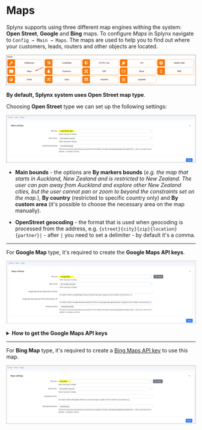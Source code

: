 Maps
==================
Splynx supports using three different map engines withing the system: **Open Street**, **Google** and **Bing** maps. To configure *Maps* in Splynx navigate to `Config → Main → Maps`. The maps are used to help you to find out where your customers, leads, routers and other objects are located.

![Icon](icon.png)

**By default, Splynx system uses Open Street map type**.

Choosing **Open Street** type we can set up the following settings:

![OpenStreet](openstreet.png)

* **Main bounds** - the options are **By markers bounds** (*e.g. the map that starts in Auckland, New Zealand and is restricted to New Zealand. The user can pan away from Auckland and explore other New Zealand cities, but the user cannot pan or zoom to beyond the constraints set on the map.*), **By country** (restricted to specific country only) and **By custom area** (it's possible to choose the necessary area on the map manually).

* **OpenStreet geocoding** - the format that is used when geocoding is processed from the address, e.g. `{street}{city}{zip}{location}{partner}|` - after `|` you need to set a delimiter - by default it's a comma.

------------

For **Google Map** type, it's required to create the **Google Maps API keys**.

![Google Maps](googlemaps.png)




<details>
<summary><b>How to get the Google Maps API keys</b></summary>
<p markdown="1">




**IMPORTANT:**


* **Google Maps API key** (Restricted for domain) - ensures the operation of the map appearance in Splynx. The **Maps Embed API** is free to use, you can use this API without enabling billing;


* **Google Geocode Javascript API Key** (Restricted for IP) - provides the search according to the entered address, e.g. in customer's profile. To use this key it's required to [enable billing](https://console.cloud.google.com/projectselector/billing) for your Cloud project. Your account will not be charged if you stay within your [free quota](https://developers.google.com/maps/billing-credits);


* After you enable billing, there is no limit to the amount that you might be charged. To gain more control over your costs, you can [create a budget and set alerts](https://developers.google.com/maps/documentation/embed/cloud-setup#creating_budgets_and_setting_alerts). More information you can find in the [Billing](https://developers.google.com/maps/billing/gmp-billing) documentation and in the [FAQ](https://developers.google.com/maps/faq).




<details>
<summary>Video: How do I set up billing for my project</summary>
<div markdown="1">

<iframe width="350" height="270" src="https://www.youtube.com/embed/uINleRduCWM" title="YouTube video player" frameborder="0" allow="accelerometer; autoplay; clipboard-write; encrypted-media; gyroscope; picture-in-picture" allowfullscreen></iframe>

Google Cloud offers a $300 free trial, and Google Maps Platform features a recurring $200 monthly credit. More information can be found at the following links:

- [Billing account credits](https://developers.google.com/maps/billing-credits).


</div>
</details>

------------


**Step #1: Set up the project**


Before you start using the Google Maps Platform APIs you need to set up your Google Cloud project in order to manage your API keys.

1. [Create a new Google Cloud project](https://console.cloud.google.com/projectcreate) in the Cloud Platform;

2. On the New Project page, fill in the required information, such as **Project name**, **Project ID** (accept the default or click EDIT to enter a customized ID), **Location** (select your own or choose *No organization*);

3. Click **Create** button.

![](create_project1.png)

More information can be found [here](https://developers.google.com/maps/documentation/embed/cloud-setup).

------------

**Step #2: Enable APIs**


To use *Google Maps Platform*, you must enable the APIs you plan to use with your project. If you are not sure which APIs to enable, try using the [API Picker](https://developers.google.com/maps/documentation/api-picker) or documentation - [link 1](https://developers.google.com/maps/documentation) and [link 2](https://developers.google.com/maps/apis-by-platform).

Navigate to [Google Maps Platform page](https://console.cloud.google.com/project/_/google/maps-apis/api-list) and **enable** the next APIs:


* [Maps Embed API](https://console.cloud.google.com/apis/library/maps-embed-backend.googleapis.com) - [overview](https://developers.google.com/maps/documentation/embed/get-started);


* [Maps JavaScript API](https://console.cloud.google.com/apis/library/maps-backend.googleapis.com) - [overview](https://developers.google.com/maps/documentation/javascript/overview);


* [Geocoding API](https://console.cloud.google.com/apis/library/geocoding-backend.googleapis.com) - [overview](https://developers.google.com/maps/documentation/geocoding/overview).

Click [here](https://console.cloud.google.com/project/_/google/maps-apis/api-list) to view the APIs you have enabled. If the button says *ENABLE*, click the button to enable the API, it it says *MANAGE*, the API is already enabled and you don't need to do anything further.

------------

**Step #3: Get the API keys**


The [API key](https://cloud.google.com/docs/authentication/api-keys) is a unique identifier that authenticates requests associated with your project.

To create the **Google Maps API key** (Restricted for domain):

1. Go to the **Google Maps Platform** > [Credentials page](https://console.cloud.google.com/project/_/google/maps-apis/credentials);

2. On the **Credentials** page, click **Create credentials** > **API key**;

![](api_key.png)

3. Click **Close**. The new API key is listed on the **Credentials** page under **API keys**;

4. Click on **Edit API key**, on new page change the **Name**, set **Application restrictions** to `HTTP referrers (web sites)` and in **Website restrictions** section add your Splynx domain address.



<details>
<summary>Examples of adding the HTTP restrictions</summary>
<div markdown="1">


![](examples.png)

[More examples](https://cloud.google.com/docs/authentication/api-keys#adding_http_restrictions)


</div>
</details>

![](api_key1.png)

![](api_key2.png)

Click **Save** at the bottom of the page;



5. Copy and paste your *Google Maps API key 1* to the corresponding field in Splynx.

![](api_key3.png)


To create the **Google Geocode Javascript API Key** (Restricted for IP):

1. Go to the **Google Maps Platform** > [Credentials page](https://console.cloud.google.com/project/_/google/maps-apis/credentials);

2. On the **Credentials** page, click **Create credentials** > **API key**;

3. Click **Close**. The new API key is listed on the **Credentials** page under **API keys**;

4. Click on **Edit API key**, on new page change the **Name**, set **Application restrictions** to `IP addresses (web servers, cron jobs, etc.)` and in **Website restrictions** section add your Splynx public IP address;

![](api_key4.png)

Click **Save** at the bottom of the page;

![](api_key4.1.png)



5. Copy and paste your *Google Geocode Javascript API Key 2* to the corresponding field in Splynx and press **Save**.

![](api_key5.png)



<details>
<summary>Video: How to generate and restrict API keys</summary>
<div markdown="1">

<iframe width="350" height="270" src="https://www.youtube.com/embed/2_HZObVbe-g" title="YouTube video player" frameborder="0" allow="accelerometer; autoplay; clipboard-write; encrypted-media; gyroscope; picture-in-picture" allowfullscreen></iframe>

</div>
</details>

------------

To shutdown the project use this [link](https://console.cloud.google.com/iam-admin/projects).

------------

To view your map navigate to `Customers → Maps`.

![](gm_general_map.png)

The watermark `For development purposes only` on the map means that **billing** wasn't enabled for the current project. You have to associate a credit card so that you can get billed if your site has requests that exceed the [$200 credit they give you monthly for free](https://mapsplatform.google.com/pricing/).

You can also apply filters to the map to display only the items you want to view. The customer pointers have different colors, this depends on the customer status (new, active, online, blocked, inactive). On the map, you can click on any pointer to see additional information.

To edit customer GPS coordinates, navigate to customer profile, **Information** tab, find the **Geo data** field, click on the <icon class="image-icon">![](search.png)</icon> icon, in a new window, fill in the field **Address** and press the <icon class="image-icon">![](search.png)</icon> icon again to find the GPS coordinates.

![gm_customer.png](gm_customer.png)

If the customer has the saved address (Street, ZIP code, City), the GPS coordinates will be found automatically. Also, you can click on the map to add a pointer manually or drag and drop the pointer to move it as well. After editing the pointer location press **Save** button.

![gm_customer_edit.png](gm_customer_edit.png)

You can set the GPS coordinates to the **leads**, **routers**, **services** and other **hardware** in the same way:

![](lead.png)

![](router.png)

![](service.png)

![](hardware.png)




</p>
</details>

------------

For **Bing Map** type, it's required to create a [Bing Maps API key](https://docs.microsoft.com/en-us/bingmaps/getting-started/bing-maps-dev-center-help/getting-a-bing-maps-key) to use this map.

![Bing Maps](bingmaps.png)
